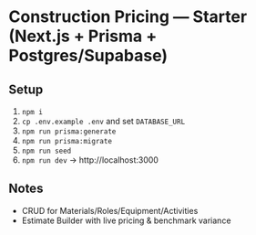 # Construction Pricing — Starter (Next.js + Prisma + Postgres/Supabase)

## Setup
1) `npm i`
2) `cp .env.example .env` and set `DATABASE_URL`
3) `npm run prisma:generate`
4) `npm run prisma:migrate`
5) `npm run seed`
6) `npm run dev` → http://localhost:3000

## Notes
- CRUD for Materials/Roles/Equipment/Activities
- Estimate Builder with live pricing & benchmark variance
